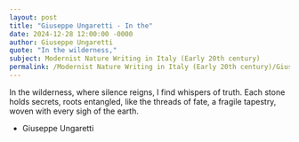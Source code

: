 ```yaml
---
layout: post
title: "Giuseppe Ungaretti - In the"
date: 2024-12-28 12:00:00 -0000
author: Giuseppe Ungaretti
quote: "In the wilderness,"
subject: Modernist Nature Writing in Italy (Early 20th century)
permalink: /Modernist Nature Writing in Italy (Early 20th century)/Giuseppe Ungaretti/Giuseppe Ungaretti - In the
---
```


In the wilderness,
where silence reigns,
I find whispers of truth.
Each stone holds secrets,
roots entangled, 
like the threads of fate,
a fragile tapestry, woven
with every sigh of the earth.

- Giuseppe Ungaretti
